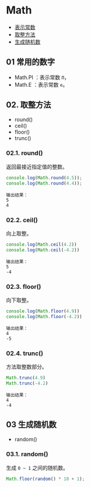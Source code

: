 # Math

- [表示常数](#01-表示常数)
- [取整方法](#02-取整方法)
- [生成随机数](#03-生成随机数)

## 01 常用的数字
- Math.PI ：表示常数 `Π`，
- Math.E ：表示常数 `e`。


## 02. 取整方法
- round()
- ceil()
- floor()
- trunc()

### 02.1. round()
返回最接近指定值的整数。

```js
console.log(Math.round(4.5)); 
console.log(Math.round(4.4)); 
```
```
输出结果：
5
4
```

### 02.2. ceil()
向上取整。

```js
console.log(Math.ceil(4.2))
console.log(Math.ceil(-4.2))
```
```
输出结果：
5
-4
```

### 02.3. floor()
向下取整。

```js
console.log(Math.floor(4.9)) 
console.log(Math.floor(-4.2))
```
```
输出结果：
4
-5
```

### 02.4. trunc()
方法取整数部分。

```js
Math.trunc(4.9) 
Math.trunc(-4.2) 
```
```
输出结果：
4
-4
```

## 03 生成随机数
- random()

### 03.1. random()
生成 `0 ~ 1` 之间的随机数。

```js
Math.floor(random() * 10 + 1);
```